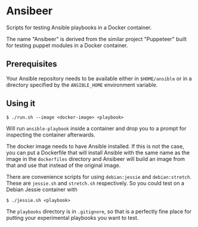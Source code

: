 # Ansibeer

Scripts for testing Ansible playbooks in a Docker container.

The name "Ansibeer" is derived from the similar project "Puppeteer" 
built for testing puppet modules in a Docker container.

## Prerequisites

Your Ansible repository needs to be available either in `$HOME/ansible`
or in a directory specified by the `ANSIBLE_HOME` environment variable.

## Using it

    $ ./run.sh --image <docker-image> <playbook>

Will run `ansible-playbook` inside a container and drop you to a prompt
for inspecting the container afterwards.

The docker image needs to have Ansible installed. If this is not the
case, you can put a Dockerfile that will install Ansible with the same
name as the image in the `dockerfiles` directory and Ansibeer will
build an image from that and use that instead of the original image.

There are convenience scripts for using `debian:jessie` and `debian:stretch`.
These are `jessie.sh` and `stretch.sh` respectively. So you could test on
a Debian Jessie container with

    $ ./jessie.sh <playbook>

The `playbooks` directory is in `.gitignore`, so that is a perfectly fine
place for putting your experimental playbooks you want to test.
